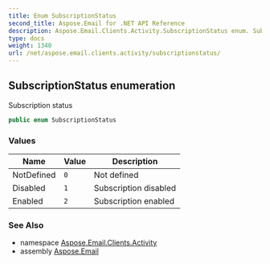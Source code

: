 ```yaml
---
title: Enum SubscriptionStatus
second_title: Aspose.Email for .NET API Reference
description: Aspose.Email.Clients.Activity.SubscriptionStatus enum. Subscription status
type: docs
weight: 1340
url: /net/aspose.email.clients.activity/subscriptionstatus/
---
```

## SubscriptionStatus enumeration

Subscription status

```csharp
public enum SubscriptionStatus
```

### Values

| Name | Value | Description |
| --- | --- | --- |
| NotDefined | `0` | Not defined |
| Disabled | `1` | Subscription disabled |
| Enabled | `2` | Subscription enabled |

### See Also

* namespace [Aspose.Email.Clients.Activity](../../aspose.email.clients.activity/)
* assembly [Aspose.Email](../../)


